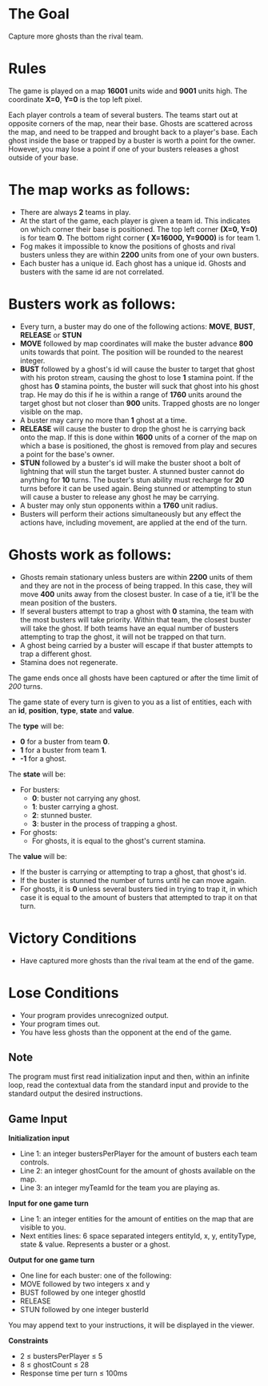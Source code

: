 #	The Goal
  Capture more ghosts than the rival team.

#	Rules
The game is played on a map **16001** units wide and **9001** units high. The coordinate **X=0**, **Y=0** is the top left pixel.

Each player controls a team of several busters. The teams start out at opposite corners of the map, near their base. Ghosts are scattered across the map, and need to be trapped and brought back to a player's base. Each ghost inside the base or trapped by a buster is worth a point for the owner. However, you may lose a point if one of your busters releases a ghost outside of your base.

# The map works as follows:
* There are always **2** teams in play.
* At the start of the game, each player is given a team id. This indicates on which corner their base is positioned. The top left corner **(X=0, Y=0)** is for team **0**. The bottom right corner **( X=16000, Y=9000)** is for team 1.
* Fog makes it impossible to know the positions of ghosts and rival busters unless they are within **2200** units from one of your own busters.
* Each buster has a unique id. Each ghost has a unique id. Ghosts and busters with the same id are not correlated.

# Busters work as follows:
* Every turn, a buster may do one of the following actions: **MOVE**, **BUST**, **RELEASE** or **STUN**
* **MOVE** followed by map coordinates will make the buster advance **800** units towards that point. The position will be rounded to the nearest integer.
* **BUST** followed by a ghost's id will cause the buster to target that ghost with his proton stream, causing the ghost to lose **1** stamina point. If the ghost has **0** stamina points, the buster will suck that ghost into his ghost trap. He may do this if he is within a range of **1760** units around the target ghost but not closer than **900** units. Trapped ghosts are no longer visible on the map.
* A buster may carry no more than **1** ghost at a time.
* **RELEASE** will cause the buster to drop the ghost he is carrying back onto the map. If this is done within **1600** units of a corner of the map on which a base is positioned, the ghost is removed from play and secures a point for the base's owner.
* **STUN** followed by a buster's id will make the buster shoot a bolt of lightning that will stun the target buster. A stunned buster cannot do anything for **10** turns. The buster's stun ability must recharge for **20** turns before it can be used again. Being stunned or attempting to stun will cause a buster to release any ghost he may be carrying.
* A buster may only stun opponents within a **1760** unit radius.
* Busters will perform their actions simultaneously but any effect the actions have, including movement, are applied at the end of the turn.

# Ghosts work as follows:
* Ghosts remain stationary unless busters are within **2200** units of them and they are not in the process of being trapped. In this case, they will move **400** units away from the closest buster. In case of a tie, it'll be the mean position of the busters.
* If several busters attempt to trap a ghost with **0** stamina, the team with the most busters will take priority. Within that team, the closest buster will take the ghost. If both teams have an equal number of busters attempting to trap the ghost, it will not be trapped on that turn.
* A ghost being carried by a buster will escape if that buster attempts to trap a different ghost.
* Stamina does not regenerate.

The game ends once all ghosts have been captured or after the time limit of *200* turns.

The game state of every turn is given to you as a list of entities, each with an **id**, **position**, **type**, **state** and **value**.

The **type** will be:
* **0** for a buster from team **0**.
* **1** for a buster from team **1**.
* **-1** for a ghost.

The **state** will be:
* For busters:
  * **0**: buster not carrying any ghost.
  * **1**: buster carrying a ghost.
  * **2**: stunned buster.
  * **3**: buster in the process of trapping a ghost.
* For ghosts:
  * For ghosts, it is equal to the ghost's current stamina.

The **value** will be:
* If the buster is carrying or attempting to trap a ghost, that ghost's id.
* If the buster is stunned the number of turns until he can move again.
* For ghosts, it is **0** unless several busters tied in trying to trap it, in which case it is equal to the amount of busters that attempted to trap it on that turn.
 
# Victory Conditions
* Have captured more ghosts than the rival team at the end of the game.
 
# Lose Conditions
* Your program provides unrecognized output.
* Your program times out.
* You have less ghosts than the opponent at the end of the game.
 	
## Note
The program must first read initialization input and then, within an infinite loop, read the contextual data from the standard input and provide to the standard output the desired instructions.

##	Game Input

**Initialization input**
* Line 1: an integer bustersPerPlayer for the amount of busters each team controls.
* Line 2: an integer ghostCount for the amount of ghosts available on the map.
* Line 3: an integer myTeamId for the team you are playing as.

**Input for one game turn**
* Line 1: an integer entities for the amount of entities on the map that are visible to you.
* Next entities lines: 6 space separated integers entityId, x, y, entityType, state & value. Represents a buster or a ghost.

**Output for one game turn**
* One line for each buster: one of the following:
* MOVE followed by two integers x and y
* BUST followed by one integer ghostId
* RELEASE
* STUN followed by one integer busterId

You may append text to your instructions, it will be displayed in the viewer.

**Constraints**
* 2 ≤ bustersPerPlayer ≤ 5
* 8 ≤ ghostCount ≤ 28
* Response time per turn ≤ 100ms
